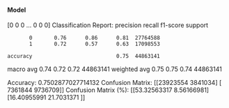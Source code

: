 #### Model
[0 0 0 ... 0 0 0]
Classification Report:
              precision    recall  f1-score   support

           0       0.76      0.86      0.81  27764588
           1       0.72      0.57      0.63  17098553

    accuracy                           0.75  44863141
   macro avg       0.74      0.72      0.72  44863141
weighted avg       0.75      0.75      0.74  44863141

Accuracy: 0.7502877027714132
Confusion Matrix:
[[23923554  3841034]
 [ 7361844  9736709]]
Confusion Matrix (%):
[[53.32563317  8.56166981]
 [16.40955991 21.7031371 ]]
